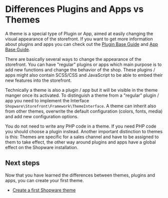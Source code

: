 # Differences Plugins and Apps vs Themes

A theme is a special type of Plugin or App, aimed at easily changing the visual appearance of the storefront. If you want to get more information about plugins and apps you can check out the [Plugin Base Guide](../plugins/plugin-base-guide) and [App Base Guide](../apps/app-base-guide).

There are basically several ways to change the appearance of the storefront. You can have "regular" plugins or apps which main purpose is to add new functions and change the behavior of the shop. These plugins / apps might also contain SCSS/CSS and JavaScript to be able to embed their new features into the storefront.

Technically a theme is also a plugin / app but it will be visible in the theme manger once its activated. To distinguish a theme from a "regular" plugin / app you need to implement the Interface `Shopware\Storefront\Framework\ThemeInterface`. A theme can inherit also from other themes, overwrite the default configuration \(colors, fonts, media\) and add new configuration options.

You do not need to write any PHP code in a theme. If you need PHP code you should choose a plugin instead. Another important distinction to themes is this: Themes are specific for a sales channel and have to be assigned to them to take effect, the other way around plugins and apps have a global effect on the Shopware installation.

## Next steps

Now that you have learned the differences between themes, plugins and apps, you can create your first theme.

* [Create a first Shopware theme](create-a-theme)
